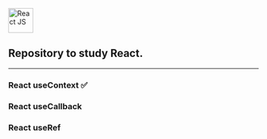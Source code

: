   <img align="center" alt="React JS" width="50px" src="https://upload.wikimedia.org/wikipedia/commons/thumb/a/a7/React-icon.svg/1280px-React-icon.svg.png" />

## Repository to study React.

<hr>

### React useContext ✅
### React useCallback 
### React useRef
